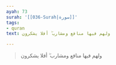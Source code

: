 ```yaml
---
ayah: 73
surah: '[[036-Surah|سورة]]'
tags:
- quran
text: ولهم فيها منافع ومشارب ۖ أفلا يشكرون

---
```

> ولهم فيها منافع ومشارب ۖ أفلا يشكرون
